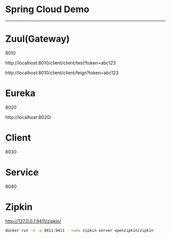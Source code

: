 # Spring Cloud Demo

---

# Zuul(Gateway)

8010

http://localhost:8010/client/client/test?token=abc123

http://localhost:8010/client/client/feign?token=abc123

# Eureka

8020

http://localhost:8020/

# Client

8030

# Service

8040

# Zipkin

http://127.0.0.1:9411/zipkin/

```bash
docker run -d -p 9411:9411 --name zipkin-server openzipkin/zipkin 
```